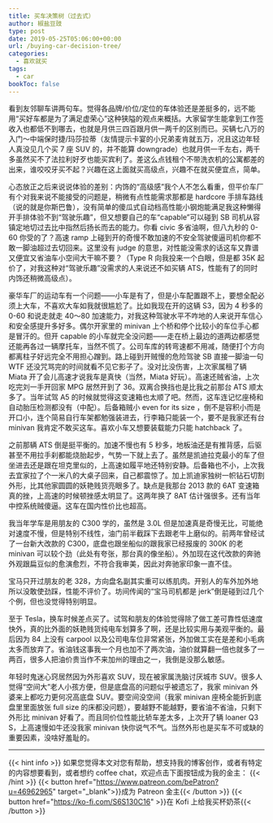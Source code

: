 ```yaml
---
title: 买车决策树（过去式）
author: 椒盐豆豉
type: post
date: 2019-05-25T05:06:00+00:00
url: /buying-car-decision-tree/
categories:
  - 喜欢就买
tags:
  - car
bookToc: false
---
```

 
看到友邻聊车讲两句车。觉得各品牌/价位/定位的车体验还是差挺多的，远不能用“买好车都是为了满足虚荣心”这种狭隘的观点来概括。大家留学生能拿到工作签收入也都低不到哪去，也就是月供三四百跟月供一两千的区别而已。买辆七八万的入门～中端保时捷/玛莎拉蒂（友情提示卡宴的小兄弟麦肯就五万，况且这边年轻人真没见几个买 7 座 SUV 的，并不能算 downgrade）也就月供一千左右，两千多虽然买不了法拉利好歹也能买宾利了。差这么点钱租个不带洗衣机的公寓都差的出来，谁咬咬牙买不起？兴趣在这上面就买高级点，兴趣不在就买便宜点，简单。

心态放正之后来说说体验的差别：内饰的“高级感”我个人不怎么看重，但平价车厂有个对我来说不能接受的问题是，稍微有点性能需求那都是 hardcore 手排车路线（说的就是你斯巴鲁），没有简单的傻瓜式自动档高性能小钢炮能满足我这种懒得开手排体验不到“驾驶乐趣”，但又想要自己的车“capable”可以碰到 SB 司机从容镇定地切过去比中指然后扬长而去的能力。你看 civic 多省油啊，但八九秒的 0-60 你受的了？高速 ramp 上碰到开的奇慢不敢加速的不安全驾驶傻逼司机你都不敢一脚油超过去切回来。这里没有 judge 的意思，对性能没需求的话这车又靠谱又便宜又省油车小空间大干嘛不要？（Type R 向我投来一个白眼，但是都 35K 起价了，对我这种对“驾驶乐趣”没需求的人来说还不如买辆 ATS，性能有了的同时内饰还稍微高级点）。

豪华车厂的运动车有一个问题——小车是有了，但是小车配置跟不上，要想全配必须上大车，不喜欢大车如我就很尴尬了。比如我现在开的这辆 S3，因为 4 秒多的 0-60 和说走就走 40～80 加速能力，对我这种驾驶水平不咋地的人来说开车信心和安全感提升多好多。偶尔开家里的 minivan 上个桥和停个比较小的车位手心都是冒汗的。但开 capable 的小车就完全没问题——走在桥上最边的道两边都感觉还能再各过一辆摩托车，当然不慌了。公司车库的转弯速都不用减，随便打个方向都离柱子好远完全不用担心蹭到。路上碰到开贼慢的危险驾驶 SB 直接一脚油一句 WTF 还没咒骂完的时间就看不见它影子了。没对比没伤害，上次家属租了辆 Miata 开了会儿高速才说我车是真快（当然，Miata 好玩）。高速还贼省油，上次吃完刘一手开回家 MPG 居然开到了 36。双离合换挡也是比我之前那台 ATS 顺太多了。当年试驾 A5 的时候就觉得这变速箱也太顺了吧。然而，这车连记忆座椅和自动胎压检测都没有（中配）。后备箱贼小 even for its size ，倒不是容积小而是开口小，连个简易自行车架都勉强装进去，行李箱只能装一个，要不是我家还有台 minivan 我肯定不敢买这车。喜欢小车又想要装载能力只能 hatchback 了。

之前那辆 ATS 倒是挺平衡的。加速不慢也有 5 秒多，地板油还是有推背感，后驱甚至不用拉手刹都能烧胎起步，气势一下就上去了。虽然是凯迪拉克最小的车了但坐进去还是跟在坦克里似的，上高速如履平地还特别安静。后备箱也不小，上次我去宜家拉了个一米八的大桌子回来，自己都震惊了。加上凯迪家独树一帜钻石切割外形，比其他家圆圆的妖艳贱货亮眼多了。缺点是我那台 2013 款的 6AT 变速箱真的挫，上高速的时候顿挫感太明显了。这两年换了 8AT 估计强很多。还有当年中控系统贼傻逼。这车在国内性价比也超高。

我当年学车是用朋友的 C300 学的，虽然是 3.0L 但是加速真是奇慢无比，可能绝对速度不慢，但是特别不线性，油门前半截踩下去跟老牛上磨似的。前两年曾经试了一台新大改款的 C300，底盘也跟坐船似的跟我家已经报废的 300K 的老 minivan 可以较个劲（此处有夸张，那台真的像坐船）。外加现在这代改款的奔驰外观跟扁豆似的愈演愈烈，不符合我审美，因此对奔驰家印象一直不佳。

宝马只开过朋友的老 328，方向盘名副其实重可以练肌肉。开别人的车外加外地所以没敢使劲踩，性能不评价了。坊间传闻的“宝马司机都是 jerk”倒是碰到过几个个例，但也没觉得特别明显。

至于 Tesla，换车时候差点买了。试驾和朋友的体验觉得除了做工差可靠性低速度快外，真的比外面的妖艳贱货纯电车划算多了啊，还是比较实用与美观平衡的。最后因为 84 上没有 carpool 以及公司电车位非常紧张，外加做工实在是差和小毛病太多而放弃了。省油钱这事我一个月也加不了两次油，油价就算翻一倍也就多了一两百，很多人把油价贵当作不来加州的理由之一，我倒是没那么敏感。

年轻时鬼迷心窍居然因为外形喜欢 SUV，现在被家属洗脑讨厌城市 SUV。很多人觉得“空间大”老人小孩方便，但是底盘高的问题似乎被遗忘了，我家 minivan 外婆来上都吃力更何况高底盘 SUV。要空间没空间（我家 minivan 座椅全能折到底盘里里面放张 full size 的床都没问题），要越野不能越野，要省油不省油，只剩下外形比 minivan 好看了。而且同价位性能比轿车差太多，上次开了辆 loaner Q3 S，上高速慢如牛还没我家 minivan 快你说气不气。当然外形也是买车不可或缺的重要因素，没啥好羞耻的。

---
{{< hint info >}}
如果您觉得本文对您有帮助，想支持我的博客创作，或者有特定的内容想要看到，或者想约 coffee chat，欢迎点击下面按钮成为我的金主：
{{< /hint >}}
{{< button href="https://www.patreon.com/bePatron?u=46962965" target="_blank">}}成为 Patreon 金主{{< /button >}}
{{< button href="https://ko-fi.com/S6S130C16" >}}在 Kofi 上给我买杯奶茶{{< /button >}}